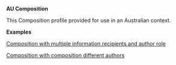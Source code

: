 **AU Composition**

This Composition profile provided for use in an Australian context.

**Examples**

[Composition with multiple information recipients and author role](Composition-multiple-information-recipients-and-author-role.html)

[Composition with composition different authors](Composition-composition-different-authors.html)